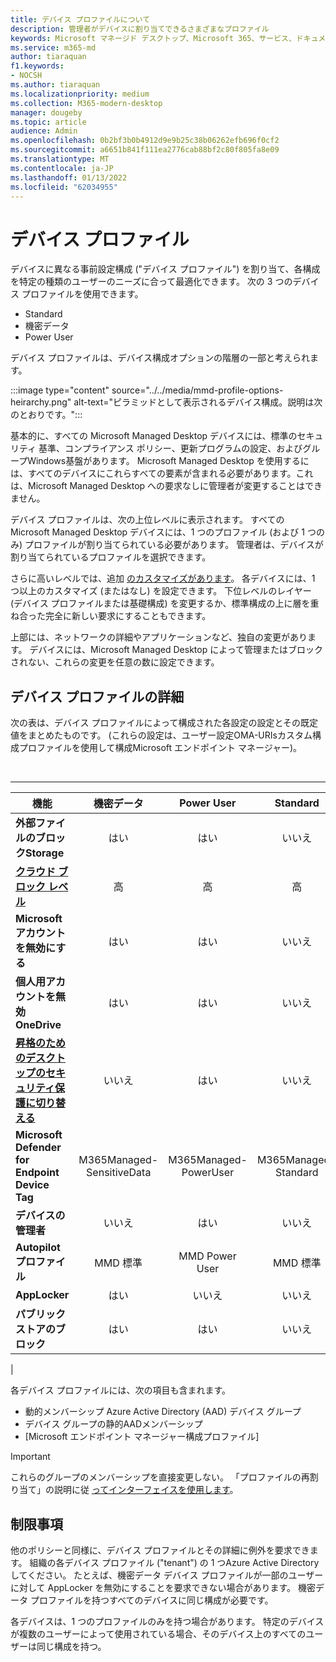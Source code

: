 ```yaml
---
title: デバイス プロファイルについて
description: 管理者がデバイスに割り当てできるさまざまなプロファイル
keywords: Microsoft マネージド デスクトップ、Microsoft 365、サービス、ドキュメント
ms.service: m365-md
author: tiaraquan
f1.keywords:
- NOCSH
ms.author: tiaraquan
ms.localizationpriority: medium
ms.collection: M365-modern-desktop
manager: dougeby
ms.topic: article
audience: Admin
ms.openlocfilehash: 0b2bf3b0b4912d9e9b25c38b06262efb696f0cf2
ms.sourcegitcommit: a6651b841f111ea2776cab88bf2c80f805fa8e09
ms.translationtype: MT
ms.contentlocale: ja-JP
ms.lasthandoff: 01/13/2022
ms.locfileid: "62034955"
---
```

# <a name="device-profiles"></a>デバイス プロファイル

デバイスに異なる事前設定構成 ("デバイス プロファイル") を割り当て、各構成を特定の種類のユーザーのニーズに合って最適化できます。 次の 3 つのデバイス プロファイルを使用できます。

- Standard
- 機密データ
- Power User

デバイス プロファイルは、デバイス構成オプションの階層の一部と考えられます。

:::image type="content" source="../../media/mmd-profile-options-heirarchy.png" alt-text="ピラミッドとして表示されるデバイス構成。説明は次のとおりです。":::

基本的に、すべての Microsoft Managed Desktop デバイスには、標準のセキュリティ 基準、コンプライアンス ポリシー、更新プログラムの設定、およびグループWindows基盤があります。 Microsoft Managed Desktop を使用するには、すべてのデバイスにこれらすべての要素が含まれる必要があります。これは、Microsoft Managed Desktop への要求なしに管理者が変更することはできません。

デバイス プロファイルは、次の上位レベルに表示されます。 すべての Microsoft Managed Desktop デバイスには、1 つのプロファイル (および 1 つのみ) プロファイルが割り当てられている必要があります。 管理者は、デバイスが割り当てられているプロファイルを選択できます。

さらに高いレベルでは、追加 [のカスタマイズがあります](customizing.md)。 各デバイスには、1 つ以上のカスタマイズ (またはなし) を設定できます。 下位レベルのレイヤー (デバイス プロファイルまたは基礎構成) を変更するか、標準構成の上に層を重ね合った完全に新しい要求にすることもできます。

上部には、ネットワークの詳細やアプリケーションなど、独自の変更があります。 デバイスには、Microsoft Managed Desktop によって管理またはブロックされない、これらの変更を任意の数に設定できます。


## <a name="device-profile-details"></a>デバイス プロファイルの詳細

次の表は、デバイス プロファイルによって構成された各設定の設定とその既定値をまとめたものです。 (これらの設定は、ユーザー設定OMA-URIsカスタム構成プロファイルを使用して構成Microsoft エンドポイント マネージャー)。

<br>

****

|機能|機密データ|Power User|Standard|
|---|:---:|:---:|:---:|
|**外部ファイルのブロックStorage**|はい|はい|いいえ|
|**[クラウド ブロック レベル](/windows/client-management/mdm/policy-csp-defender#defender-cloudblocklevel)**|高|高|高|
|**Microsoft アカウントを無効にする**|はい|はい|いいえ|
|**個人用アカウントを無効OneDrive**|はい|はい|いいえ|
|**[昇格のためのデスクトップのセキュリティ保護に切り替える](/windows/client-management/mdm/policy-csp-localpoliciessecurityoptions#localpoliciessecurityoptions-useraccountcontrol-switchtothesecuredesktopwhenpromptingforelevation)**|いいえ|はい|いいえ|
|**Microsoft Defender for Endpoint Device Tag**|M365Managed-SensitiveData|M365Managed-PowerUser|M365Managed-Standard|
|**デバイスの管理者**|いいえ|はい|いいえ|
|**Autopilot プロファイル**|MMD 標準|MMD Power User|MMD 標準|
|**AppLocker**|はい|いいえ|いいえ|
|**パブリック ストアのブロック**|はい|はい|いいえ|
|

各デバイス プロファイルには、次の項目も含まれます。

- 動的メンバーシップ Azure Active Directory (AAD) デバイス グループ
- デバイス グループの静的AADメンバーシップ
- [Microsoft エンドポイント マネージャー構成プロファイル]

> [!IMPORTANT]
> これらのグループのメンバーシップを直接変更しない。 「プロファイルの再割り当て」の説明に従 [ってインターフェイスを使用します](../working-with-managed-desktop/change-device-profile.md)。

## <a name="limitations"></a>制限事項

他のポリシーと同様に、デバイス プロファイルとその詳細に例外を要求できます。 組織の各デバイス プロファイル ("tenant") の 1 つAzure Active Directoryしてください。 たとえば、機密データ デバイス プロファイルが一部のユーザーに対して AppLocker を無効にすることを要求できない場合があります。 機密データ プロファイルを持つすべてのデバイスに同じ構成が必要です。

各デバイスは、1 つのプロファイルのみを持つ場合があります。 特定のデバイスが複数のユーザーによって使用されている場合、そのデバイス上のすべてのユーザーは同じ構成を持つ。
